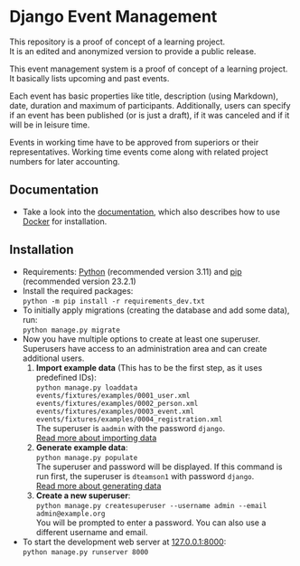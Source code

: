# Django Event Management

This repository is a proof of concept of a learning project.  
It is an edited and anonymized version to provide a public release.

This event management system is a proof of concept of a learning project.  
It basically lists upcoming and past events.

Each event has basic properties like title, description (using Markdown), date, duration and maximum of participants. Additionally, users can specify if an event has been published (or is just a draft), if it was canceled and if it will be in leisure time.

Events in working time have to be approved from superiors or their representatives. Working time events come along with related project numbers for later accounting.

## Documentation

- Take a look into the  [documentation](docs/README.md), which also describes how to use [Docker](docs/docker.md) for installation.

## Installation

- Requirements: [Python](https://www.python.org/) (recommended version 3.11) and [pip](https://pip.pypa.io/) (recommended version 23.2.1)
- Install the required packages:  
  `python -m pip install -r requirements_dev.txt`
- To initially apply migrations (creating the database and add some data), run:  
  `python manage.py migrate`
- Now you have multiple options to create at least one superuser.  
  Superusers have access to an administration area and can create additional users.
  1. **Import example data** (This has to be the first step, as it uses predefined IDs):  
  `python manage.py loaddata events/fixtures/examples/0001_user.xml events/fixtures/examples/0002_person.xml events/fixtures/examples/0003_event.xml events/fixtures/examples/0004_registration.xml`  
  The superuser is `aadmin` with the password `django`.  
  [Read more about importing data](docs/example-data.md#import-data)
  2. **Generate example data**:  
  `python manage.py populate`  
  The superuser and password will be displayed. If this command is run first, the superuser is `dteamson1` with password `django`.  
  [Read more about generating data](docs/example-data.md#generate-data)
  3. **Create a new superuser**:  
  `python manage.py createsuperuser --username admin --email admin@example.org`  
  You will be prompted to enter a password. You can also use a different username and email.
- To start the development web server at [127.0.0.1:8000](http://127.0.0.1:8000/):  
  `python manage.py runserver 8000`
